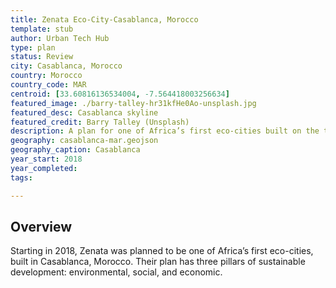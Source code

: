 ```yaml
---
title: Zenata Eco-City-Casablanca, Morocco 
template: stub
author: Urban Tech Hub
type: plan
status: Review
city: Casablanca, Morocco 
country: Morocco
country_code: MAR
centroid: [33.60816136534004, -7.564418003256634]
featured_image: ./barry-talley-hr31kfHe0Ao-unsplash.jpg
featured_desc: Casablanca skyline
featured_credit: Barry Talley (Unsplash)
description: A plan for one of Africa’s first eco-cities built on the three pillars of sustainable development: environmental, social, and economic sustainability.
geography: casablanca-mar.geojson
geography_caption: Casablanca
year_start: 2018
year_completed:
tags:

---
```


## Overview

Starting in 2018, Zenata was planned to be one of Africa’s first eco-cities, built in Casablanca, Morocco. Their plan has three pillars of sustainable development: environmental, social, and economic. 
